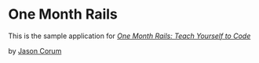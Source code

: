 # One Month Rails

This is the sample application for
[*One Month Rails: Teach Yourself to Code*](http://onemonthrails.com)

by [Jason Corum](http://metrocatch.com)